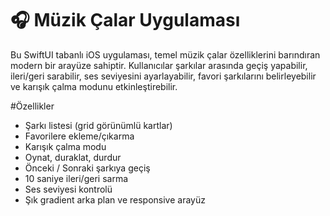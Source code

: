 # 🎧 Müzik Çalar Uygulaması

Bu SwiftUI tabanlı iOS uygulaması, temel müzik çalar özelliklerini barındıran modern bir arayüze sahiptir. Kullanıcılar şarkılar arasında geçiş yapabilir, ileri/geri sarabilir, ses seviyesini ayarlayabilir, favori şarkılarını belirleyebilir ve karışık çalma modunu etkinleştirebilir.

#Özellikler

- Şarkı listesi (grid görünümlü kartlar)
- Favorilere ekleme/çıkarma
- Karışık çalma modu
- Oynat, duraklat, durdur
- Önceki / Sonraki şarkıya geçiş
- 10 saniye ileri/geri sarma
- Ses seviyesi kontrolü
- Şık gradient arka plan ve responsive arayüz
